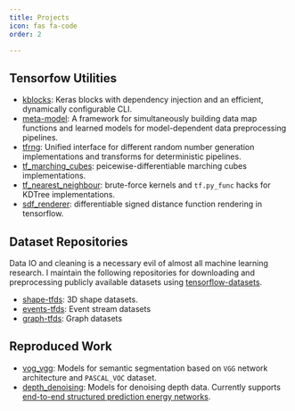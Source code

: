 ```yaml
---
title: Projects
icon: fas fa-code
order: 2

---
```


## Tensorfow Utilities

- [kblocks](https://github.com/jackd/kblocks): Keras blocks with dependency injection and an efficient, dynamically configurable CLI.
- [meta-model](https://github.com/jackd/meta-model): A framework for simultaneously building data map functions and learned models for model-dependent data preprocessing pipelines.
- [tfrng](https://github.com/jackd/tfrng): Unified interface for different random number generation implementations and transforms for deterministic pipelines.
- [tf_marching_cubes](https://github.com/jackd/tf_marching_cubes): peicewise-differentiable marching cubes implementations.
- [tf_nearest_neighbour](https://github.com/jackd/tf_nearest_neighbour): brute-force kernels and `tf.py_func` hacks for KDTree implementations.
- [sdf_renderer](https://github.com/jackd/sdf_renderer): differentiable signed distance function rendering  in tensorflow.

## Dataset Repositories

Data IO and cleaning is a necessary evil of almost all machine learning research. I maintain the following repositories for downloading and preprocessing publicly available datasets using [tensorflow-datasets](https://github.com/tensorflow/datasets).

- [shape-tfds](https://github.com/jackd/shape-tfds): 3D shape datasets.
- [events-tfds](https://github.com/jackd/events-tfds): Event stream datasets
- [graph-tfds](https://github.com/jackd/graph-tfds): Graph datasets

## Reproduced Work

- [vog_vgg](https://github.com/jackd/voc_vgg): Models for semantic segmentation based on `VGG` network architecture and `PASCAL_VOC` dataset.
- [depth_denoising](https://github.com/jackd/depth_denoising): Models for denoising depth data. Currently supports [end-to-end structured prediction energy networks](https://arxiv.org/abs/1703.05667).

<!-- * [dids](https://github.com/jackd/dids): general interfacing library for saving, loading and lazy manipulation of large datasets
* [util3d](https://github.com/jackd/util3d): common utility functions for manipulating 3D data.
* [shapenet](https://github.com/jackd/shapenet): ([dataset home page](https://www.shapenet.org/)) 3D textured models.
* [modelnet](https://github.com/jackd/modelnet): ([dataset home page](http://modelnet.cs.princeton.edu/)) 3D untextured models.
* [seven_scenes](https://github.com/jackd/seven_scenes): ([dataset home page](https://www.microsoft.com/en-us/research/project/rgb-d-dataset-7-scenes/)) RGBD / reconstructed TSDF scene dataset.
* [nyu](https://github.com/jackd/nyu): ([dataset home page](https://cs.nyu.edu/~silberman/datasets/)) RGBD semantically segmented scene dataset.
* [PASCAL VOC](https://github.com/jackd/pascal_voc): ([dataset home page](http://host.robots.ox.ac.uk/pascal/VOC/index.html)) RGB semantically segmented scene dataset.
* [scannet](https://github.com/jackd/scannet): ([dataset home page](http://www.scan-net.org/)) 3D reconstructions of indoor scenes.
* [crohme](https://github.com/jackd/crohme): ([dataset home page](https://www.isical.ac.in/~crohme/CROHME_data.html)) Hand written maths expressions.
* [human_pose_util](https://github.com/jackd/human_pose_util): Utility functions for human pose estimation, along with data loading funcitons for [Human 3.6m](http://vision.imar.ro/human3.6m/description.php), [Human EVA](http://humaneva.is.tue.mpg.de/) and [MPI inf](http://gvv.mpi-inf.mpg.de/3dhp-dataset/). -->
